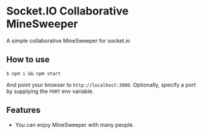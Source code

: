 # Socket.IO Collaborative MineSweeper

A simple collaborative MineSweeper for socket.io

## How to use

```
$ npm i && npm start
```

And point your browser to `http://localhost:3000`. Optionally, specify
a port by supplying the `PORT` env variable.

## Features

- You can enjoy MineSweeper with many people.
